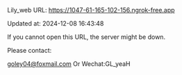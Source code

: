 Lily_web URL: https://1047-61-165-102-156.ngrok-free.app

Updated at: 2024-12-08 16:43:48

If you cannot open this URL, the server might be down.

Please contact: 

goley04@foxmail.com Or Wechat:GL_yeaH